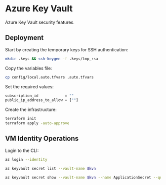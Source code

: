 # Azure Key Vault

Azure Key Vault security features.

## Deployment

Start by creating the temporary keys for SSH authentication:

```sh
mkdir .keys && ssh-keygen -f .keys/tmp_rsa
```

Copy the variables file:

```sh
cp config/local.auto.tfvars .auto.tfvars
```

Set the required values:

```terraform
subscription_id            = ""
public_ip_address_to_allow = [""]
```

Create the infrastructure:

```sh
terraform init
terraform apply -auto-approve
```

## VM Identity Operations

Login to the CLI:

```sh
az login --identity
```


```sh
az keyvault secret list --vault-name $kvn
```

```sh
az keyvault secret show --vault-name $kvn --name ApplicationSecret --query value
```

